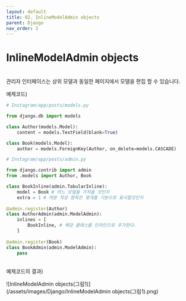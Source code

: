 ```yaml
---
layout: default
title: 02. InlineModelAdmin objects
parent: Django
nav_order: 2
---
```


# InlineModelAdmin objects

<br>
관리자 인터페이스는 상위 모델과 동일한 페이지에서 모델을 편집 할 수 있습니다.

예제코드) 

```python
# Instagram/app/posts/models.py

from django.db import models

class Author(models.Model):
    content = models.TextField(blank=True)

class Book(models.Model):
    author = models.ForeignKey(Author, on_delete=models.CASCADE)       	
```

```python
# Instagram/app/posts/admin.py

from django.contrib import admin
from .models import Author, Book

class BookInline(admin.TabularInline):
    model = Book # 어느 모델을 가져올 것인지
    extra = 1 # 여분 작성 항목은 몇개를 기본으로 표시할것인지
    
@admin.register(Author)
class AuthorAdmin(admin.ModelAdmin):
    inlines = [
        BookInline, # 해당 클래스를 인라인으로 추가한다.
    ]
    
@admin.register(Book)
class BookAdmin(admin.ModelAdmin):
    pass
```

<br>
예제코드의 결과)

![InlineModelAdmin objects(그림1)](/assets/images/Django/InlineModelAdmin objects(그림1).png)